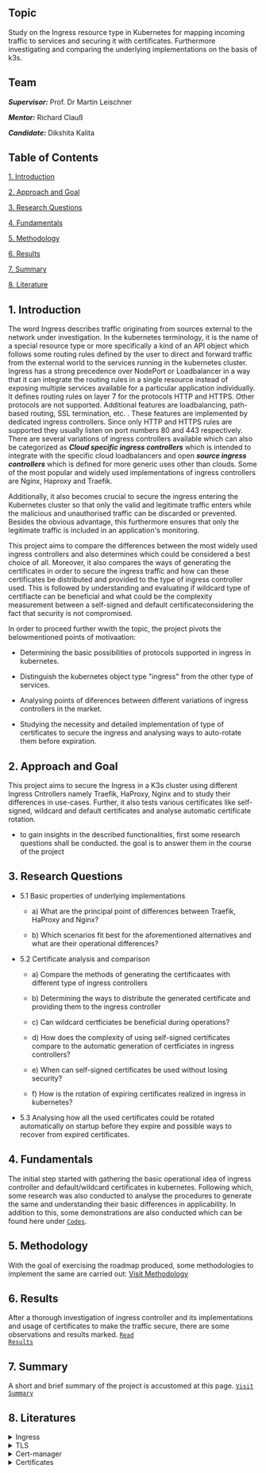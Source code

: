 ## Topic

Study on the Ingress resource type in Kubernetes for mapping incoming traffic to services and securing it with certificates. Furthermore investigating and comparing the underlying implementations on the basis of k3s.

## Team

***Supervisor:*** Prof. Dr Martin Leischner

***Mentor:*** Richard Clauß

***Candidate:*** Dikshita Kalita



## Table of Contents


<a href="https://github.com/dikshita-git/RP_Ingress_security-IPv4_and_IPv6/blob/main/README.md#1-introduction">1. Introduction</a>

<a href="https://github.com/dikshita-git/RP_Ingress_security-IPv4_and_IPv6/blob/main/README.md#2-approach-and-goal">2. Approach and Goal</a>

<a href="https://github.com/dikshita-git/RP_Ingress_security-IPv4_and_IPv6/blob/main/README.md#3-research-questions">3. Research Questions</a>

<a href="https://github.com/dikshita-git/RP_Ingress_security-IPv4_and_IPv6/blob/main/README.md#4-fundamentals">4. Fundamentals</a>
  
<a href="https://github.com/dikshita-git/RP_Ingress_security-IPv4_and_IPv6/blob/main/README.md#5-methodology">5. Methodology</a>

<a href="https://github.com/dikshita-git/RP_Ingress_security-IPv4_and_IPv6/blob/main/README.md#6-results">6. Results</a>

<a href="https://github.com/dikshita-git/RP_Ingress_security-IPv4_and_IPv6/tree/main/K3s/Chapters/Summary">7. Summary</a> 

<a href="https://github.com/dikshita-git/RP_Ingress_security-IPv4_and_IPv6/blob/main/README.md#literatures">8. Literature</a> 




## 1. Introduction

The word Ingress describes traffic originating from sources external to the network under investigation. In the kubernetes terminology, it is the name of a special resource type or more specifically a kind of an API object which follows some routing rules defined by the user to direct and forward traffic from the external world to the services running in the kubernetes cluster. Ingress has a strong precedence over NodePort or Loadbalancer in a way that it can integrate the routing rules in a single resource instead of exposing multiple services available for a particular application individually. It defines routing rules on layer 7 for the protocols HTTP and HTTPS. Other protocols are not supported. Additional features are loadbalancing, path-based routing, SSL termination, etc. . These features are implemented by dedicated ingress controllers. Since only HTTP and HTTPS rules are supported they usually listen on port numbers 80 and 443 respectively. 
There are several variations of ingress controllers available which can also be categorized as ***Cloud specific ingress controllers*** which is intended to integrate with the specific cloud loadbalancers and open ***source ingress controllers*** which is defined for more generic uses other than clouds. Some of the most popular and widely used implementations of ingress controllers are Nginx, Haproxy and Traefik. 

Additionally, it also becomes crucial to secure the ingress entering the Kubernetes cluster so that only the valid and legitimate traffic enters while the malicious and unauthorised traffic can be discarded or prevented. Besides the obvious advantage, this furthermore ensures that only the legitimate traffic is included in an application's monitoring. 

This project aims to compare the differences between the most widely used ingress controllers and also determines which could be considered a best choice of all. Moreover, it also compares the ways of generating the certificates in order to secure the ingress traffic and how can these certificates be distributed and provided to the type of ingress controller used. This is followed by understanding and evaluating if wildcard type of certifiacte can be beneficial and what could be the complexity measurement between a self-signed and default certificateconsidering the fact that security is not compromised.

In order to proceed further wwith the topic, the project pivots the belowmentioned points of motivaation:

* Determining the basic possibilities of protocols supported in ingress in kubernetes.

* Distinguish the kubernetes object type "ingress" from the other type of services. 

* Analysing points of diferences between different variations of ingress controllers in the market.

* Studying the necessity and detailed implementation of type of certificates to secure the ingress and analysing ways to auto-rotate them before expiration.



## 2. Approach and Goal

This project aims to secure the Ingress in a K3s cluster using different Ingress Cntrollers namely Traefik, HaProxy, Nginx and to study their differences in use-cases. Further, it also tests various certificates like self-signed, wildcard and default certificates and analyse automatic certificate rotation.

- to gain insights in the described functionalities, first some research questions shall be conducted. the goal is to answer them in the course of the project



## 3. Research Questions

- 5.1 Basic properties of underlying implementations
  
     - a) What are the principal point of differences between Traefik, HaProxy and Nginx?
        
     - b) Which scenarios fit best for the aforementioned alternatives and what are their operational differences?

 - 5.2 Certificate analysis and comparison
        
     - a) Compare the methods of generating the certificaates with different type of ingress controllers

     - b) Determining the ways to distribute the generated certificate and providing them to the ingress controller

     - c) Can wildcard certficiates be beneficial during operations?
  
     - d) How does the complexity of using self-signed certificates compare to the automatic generation of certficiates in ingress controllers?
    
     - e) When can self-signed certificates be used without losing security?</a>
       
     - f) How is the rotation of expiring certificates realized in ingress in kubernetes?
        
  
  - 5.3 Analysing how all the used certificates could be rotated automatically on startup before they expire and possible ways to recover from expired certificates.
  



## 4. Fundamentals

The initial step started with gathering the basic operational idea of ingress controller and default/wildcard certificates in kubernetes. Following which, some research was also conducted to analyse the procedures to generate the same and understanding their basic differences in applicability. In addition to this, some demonstrations are also conducted which can be found here under <a href="https://github.com/dikshita-git/RP_Ingress_security-IPv4_and_IPv6/tree/main/K3s/Demo"><code>Codes</code></a>.


 
 
## 5. Methodology

With the goal of exercising the roadmap produced, some methodologies to implement the same are carried out: <a href="https://github.com/dikshita-git/RP_Ingress_security-IPv4_and_IPv6/tree/main/K3s/Chapters/Methodoloy">Visit Methodology</a>



## 6. Results

After a thorough investigation of ingress controller and its implementations and usage of certificates to make the traffic secure, there are some observations and results marked. <a href="https://github.com/dikshita-git/RP_Ingress_security-IPv4_and_IPv6/tree/main/K3s/Chapters/Results"><code>Read Results</code></a>



## 7. Summary

A short and brief summary of the project is accustomed at this page. <a href="https://github.com/dikshita-git/RP_Ingress_security-IPv4_and_IPv6/tree/main/K3s/Chapters/Summary"><code>Visit Summary</code></a>



## 8. Literatures


<details><summary>Ingress</summary><p>
  
  * <code><a href="https://kubernetes.io/docs/concepts/services-networking/ingress/">Ingress</code></a>
  * <code><a href="https://opensource.googleblog.com/2020/09/kubernetes-ingress-goes-ga.html">Ingress routing types</a></code>
  

</p></details>

<details><summary>TLS</summary><p>
  
  * <code><a href="https://opensource.com/article/20/3/ssl-letsencrypt-k3s">TLS in K3s</a></code>
  
  * <code><a href="https://www.thebookofjoel.com/k3s-cert-manager-letsencrypt">TLS in K3s with traefik, cert-manager and Lets-Encrypt</a></code>
  
  * <code><a href="https://sysadmins.co.za/https-using-letsencrypt-and-traefik-with-k3s/">HTTPS using Letsencrypt and Traefik with k3s</a></code>
  
  * <code><a href="https://devopscube.com/configure-ingress-tls-kubernetes/">How To Configure Ingress TLS/SSL Certificates in Kubernetes</a></code>
  
  * <code><a href="https://lachlan.io/blog/using-wildcard-certificates-with-traefik-and-k3s">Using Wildcard Certificates with Traefik and K3s</a></code> 
  
</p></details>

<details><summary>Cert-manager</summary><p>
  
  * <code><a href="https://cert-manager.io/docs/">Cert manager</a></code>
  
  * <code><a href="https://cert-manager.io/docs/concepts/ca-injector/">Cert manager Cainjector</a></code>
  
  * <code><a href="https://bryanbende.com/development/2021/07/01/k3s-raspberry-pi-cert-manager">Cert-manager in K3s</a></code>
  
</p></details> 


<details><summary>Certificates</summary><p>
  
  * <code><a href="https://ikarus.sg/why-traefik-ingress-controller/">Kubernetes Ingress Controllers</a></code>
  
  * <code><a href="https://kubernetes.io/docs/concepts/services-networking/ingress-controllers/">Ingress Controllers</a></code>
  
  * <code><a href="https://traefik.io/glossary/kubernetes-ingress-and-ingress-controller-101/">What is a Kubernetes Ingress Controller?</a></code>
  
</p></details> 


